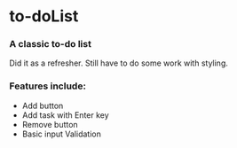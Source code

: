 # to-doList
### A classic to-do list
Did it as a refresher. Still have to do some work with styling.

### Features include:
- Add button
- Add task with Enter key
- Remove button 
- Basic input Validation

